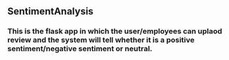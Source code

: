 ## SentimentAnalysis
### This is the flask app in which the user/employees can uplaod review and the system will tell whether it is a positive sentiment/negative sentiment or neutral.
